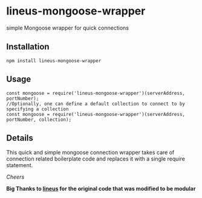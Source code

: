 # lineus-mongoose-wrapper
simple Mongoose wrapper for quick connections

## Installation

```
npm install lineus-mongoose-wrapper
```

## Usage

```
const mongoose = require('lineus-mongoose-wrapper')(serverAddress, portNumber);
//Optionally, one can define a default collection to connect to by specifying a collection
const mongoose = require('lineus-mongoose-wrapper')(serverAddress, portNumber, collection);

```

## Details
This quick and simple mongoose connection wrapper takes care of connection related boilerplate code and replaces it with a single require statement.

*Cheers*

**Big Thanks to [lineus](https://github.com/lineus) for the original code that was modified to be modular**
